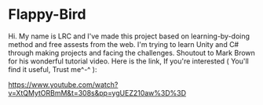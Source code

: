 # Flappy-Bird

Hi. My name is LRC and I've made this project based on learning-by-doing method and free assests from the web. I'm trying to learn Unity and C# through making projects and facing the challenges. Shoutout to Mark Brown for his wonderful tutorial video. Here is the link, If you're interested ( You'll find it useful, Trust me^-^ ):

https://www.youtube.com/watch?v=XtQMytORBmM&t=308s&pp=ygUEZ210aw%3D%3D
 
